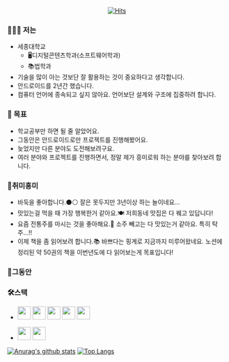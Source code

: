 <div align=center> 
  
[![Hits](https://hits.seeyoufarm.com/api/count/incr/badge.svg?url=https%3A%2F%2Fgithub.com%2FKOREAparksh&count_bg=%2379C83D&title_bg=%23555555&icon=&icon_color=%23E7E7E7&title=hits&edge_flat=false)](https://hits.seeyoufarm.com)

</div>

### 👨🏻‍💻 저는

- 세종대학교
  - 🖥디지털콘텐츠학과(소프트웨어학과)
  - 📚법학과
- 기술을 많이 아는 것보단 잘 활용하는 것이 중요하다고 생각합니다.
- 안드로이드를 2년간 했습니다.
- 컴퓨터 언어에 종속되고 싶지 않아요. 언어보단 설계와 구조에 집중하려 합니다.

### 🧠 목표

- 학교공부만 하면 될 줄 알았어요.
- 그동안은 안드로이드로만 프로젝트를 진행해봤어요.
- 늦었지만 다른 분야도 도전해보려구요.
- 여러 분야와 프로젝트를 진행하면서, 정말 제가 흥미로워 하는 분야를 찾아보려 합니다.

### 🎳취미흥미

- 바둑을 좋아합니다.⚫️⚪️ 잘은 못두지만 3년이상 하는 놀이네요...
- 맛있는걸 먹을 때 가장 행복한거 같아요.🍽 저희동네 맛집은 다 꿰고 있답니다!
- 요즘 전통주를 마시는 것을 좋아해요.🥴 소주 빼고는 다 맛있는거 같아요. 특히 탁주...!!
- 이제 책을 좀 읽어보려 합니다.📚 바쁘다는 핑계로 지금까지 미루어왔네요. 노션에 정리된 약 50권의 책을 
이번년도에 다 읽어보는게 목표입니다!

### 📕그동안

### 🛠스택

- <img src = "https://noticon-static.tammolo.com/dgggcrkxq/image/upload/v1592962806/noticon/yllouhpfzytowgn4rksx.png" width="30px">  <img src = "https://noticon-static.tammolo.com/dgggcrkxq/image/upload/v1569171479/noticon/jmeuekc1zlge9wmoiw8h.png" width="30px"> <img src = "https://noticon-static.tammolo.com/dgggcrkxq/image/upload/v1566791609/noticon/nen1y11gazeqhejw7nm1.png" width="30px"> <img src = "https://noticon-static.tammolo.com/dgggcrkxq/image/upload/v1566913897/noticon/xbvewg1m3azbpnrzck1k.png" width="30px">  <img src = "https://noticon-static.tammolo.com/dgggcrkxq/image/upload/v1567087457/noticon/nymfpvcfrg5jlfb2bc1a.png" width="30px"> 

- <img src = "https://noticon-static.tammolo.com/dgggcrkxq/image/upload/v1566919057/noticon/j8sgrekdjixmpgdd7l9b.png" width="30px">  <img src = "https://noticon-static.tammolo.com/dgggcrkxq/image/upload/v1566919318/noticon/pjnpsszivn2jjfgspqj7.png" width="30px">

[![Anurag's github stats](https://github-readme-stats.vercel.app/api?username=KOREAparksh&hide=issues,stars&count_private=true&show_icons=true)](https://github.com/anuraghazra/github-readme-stats) [![Top Langs](https://github-readme-stats.vercel.app/api/top-langs/?username=KOREAparksh&layout=compact)](https://github.com/anuraghazra/github-readme-stats)

<!--
**KOREAparksh/KOREAparksh** is a ✨ _special_ ✨ repository because its `README.md` (this file) appears on your GitHub profile.

Here are some ideas to get you started:

- 🔭 I’m currently working on ...
- 🌱 I’m currently learning ...
- 👯 I’m looking to collaborate on ...
- 🤔 I’m looking for help with ...
- 💬 Ask me about ...
- 📫 How to reach me: ...
- 😄 Pronouns: ...
- ⚡ Fun fact: ...
-->
